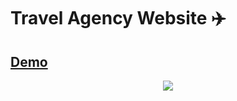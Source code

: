 # Travel Agency Website ✈️
## [Demo](https://talmkg.github.io/travel-agency-website/)

<p align="center">
  <img src="https://i.pinimg.com/originals/e5/6d/ce/e56dce27697674007697bdf13f53dd62.gif" />
</p>
